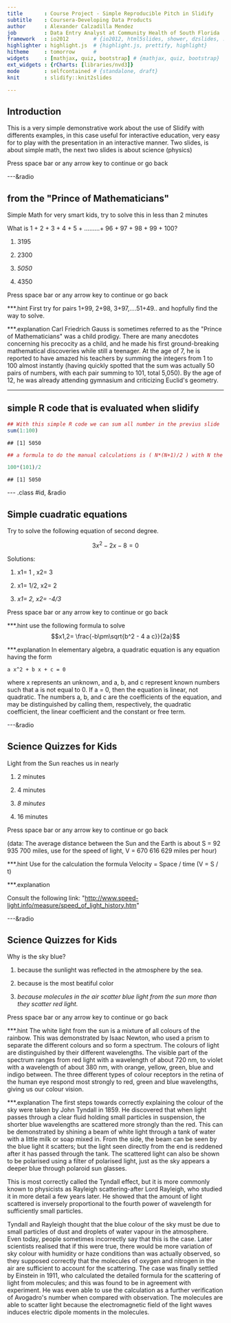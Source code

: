 ```yaml
---
title       : Course Project - Simple Reproducible Pitch in Slidify
subtitle    : Coursera-Developing Data Products
author      : Alexander Calzadilla Mendez
job         : Data Entry Analyst at Community Health of South Florida
framework   : io2012        # {io2012, html5slides, shower, dzslides, ...}
highlighter : highlight.js  # {highlight.js, prettify, highlight}
hitheme     : tomorrow      # 
widgets     : [mathjax, quiz, bootstrap] # {mathjax, quiz, bootstrap}
ext_widgets : {rCharts: [libraries/nvd3]}
mode        : selfcontained # {standalone, draft}
knit        : slidify::knit2slides

---
```


## Introduction

This is a very simple demonstrative work about the use of Slidify with differents
examples, in this case useful for interactive education, very easy for to play with the presentation in an interactive manner.
Two slides, is about simple math, the next two slides is about science (physics)





Press space bar or any arrow key to continue or go back


---&radio

## from the "Prince of Mathematicians"

Simple Math for very smart kids, try to solve this in less than 2 minutes

What is 1 + 2 + 3 + 4 + 5 + .........+ 96 + 97 + 98 + 99 + 100?

1. 3195

2. 2300

3. _5050_

4. 4350



Press space bar or any arrow key to continue or go back


***.hint
First try for pairs 1+99, 2+98, 3+97,....51+49.. and hopfully find the way to solve.

***.explanation
Carl Friedrich Gauss is sometimes referred to as the "Prince of Mathematicians" was a child prodigy. There are many anecdotes concerning his precocity as a child, and he made his first ground-breaking mathematical discoveries while still a teenager. 
At the age of 7, he is reported to have amazed his teachers by summing the integers from 1 to 100 almost instantly (having quickly spotted that the sum was actually 50 pairs of numbers, with each pair summing to 101, total 5,050). By the age of 12, he was already attending gymnasium and criticizing Euclid's geometry.

---
## simple R code that is evaluated when slidify


```r
## With this simple R code we can sum all number in the previus slide
sum(1:100)
```

```
## [1] 5050
```

```r
## a formula to do the manual calculations is ( N*(N+1)/2 ) with N the last number in the serie:

100*(101)/2
```

```
## [1] 5050
```



--- .class #id, &radio

## Simple cuadratic equations

Try to solve the following equation of second degree.

$$3 x^2 - 2 x - 8 = 0$$

Solutions:

1. x1= 1 , x2= 3

2. x1= 1/2, x2= 2

3. _x1= 2, x2= -4/3_


Press space bar or any arrow key to continue or go back




***.hint
 use the following formula to solve $$x1,2= \frac{-b\pm\sqrt{b^2 - 4 a c}}{2a}$$

***.explanation
In elementary algebra, a quadratic equation is any equation having the form

    a x^2 + b x + c = 0

where x represents an unknown, and a, b, and c represent known numbers such that a is not equal to 0. If a = 0, then the equation is linear, not quadratic. The numbers a, b, and c are the coefficients of the equation, and may be distinguished by calling them, respectively, the quadratic coefficient, the linear coefficient and the constant or free term.

---&radio

## Science Quizzes for Kids

Light from the Sun reaches us in nearly

1.  2 minutes

2.  4 minutes

3. _8 minutes_

4. 16 minutes



Press space bar or any arrow key to continue or go back


(data: The average distance between the Sun and the Earth is about  S = 92 935 700 miles, use for the speed of light, V = 670 616 629 miles per hour)

***.hint
Use for the calculation the formula  Velocity = Space / time  (V = S / t)

***.explanation

Consult the following link: "http://www.speed-light.info/measure/speed_of_light_history.htm"



---&radio

## Science Quizzes for Kids

Why is the sky blue?

1. because the sunlight was reflected in the atmosphere by the sea.

2. because is the most beatiful color

3. _because molecules in the air scatter blue light from the sun more than they scatter red light._


Press space bar or any arrow key to continue or go back

***.hint
The white light from the sun is a mixture of all colours of the rainbow.  This was demonstrated by Isaac Newton, who used a prism to separate the different colours and so form a spectrum.  The colours of light are distinguished by their different wavelengths.  The visible part of the spectrum ranges from red light with a wavelength of about 720 nm, to violet with a wavelength of about 380 nm, with orange, yellow, green, blue and indigo between.  The three different types of colour receptors in the retina of the human eye respond most strongly to red, green and blue wavelengths, giving us our colour vision.

***.explanation
The first steps towards correctly explaining the colour of the sky were taken by John Tyndall in 1859.  He discovered that when light passes through a clear fluid holding small particles in suspension, the shorter blue wavelengths are scattered more strongly than the red.  This can be demonstrated by shining a beam of white light through a tank of water with a little milk or soap mixed in.  From the side, the beam can be seen by the blue light it scatters; but the light seen directly from the end is reddened after it has passed through the tank.  The scattered light can also be shown to be polarised using a filter of polarised light, just as the sky appears a deeper blue through polaroid sun glasses.

This is most correctly called the Tyndall effect, but it is more commonly known to physicists as Rayleigh scattering-after Lord Rayleigh, who studied it in more detail a few years later.  He showed that the amount of light scattered is inversely proportional to the fourth power of wavelength for sufficiently small particles.

Tyndall and Rayleigh thought that the blue colour of the sky must be due to small particles of dust and droplets of water vapour in the atmosphere.  Even today, people sometimes incorrectly say that this is the case.  Later scientists realised that if this were true, there would be more variation of sky colour with humidity or haze conditions than was actually observed, so they supposed correctly that the molecules of oxygen and nitrogen in the air are sufficient to account for the scattering.  The case was finally settled by Einstein in 1911, who calculated the detailed formula for the scattering of light from molecules; and this was found to be in agreement with experiment.  He was even able to use the calculation as a further verification of Avogadro's number when compared with observation.  The molecules are able to scatter light because the electromagnetic field of the light waves induces electric dipole moments in the molecules.




